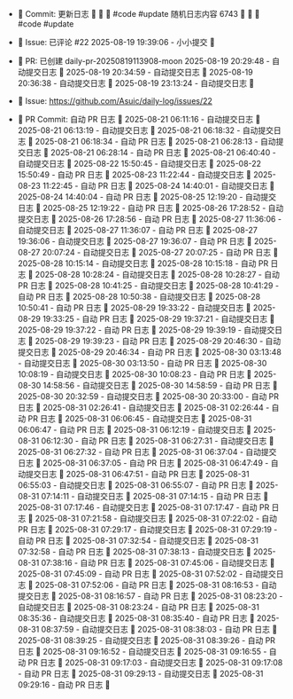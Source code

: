 - 📝 Commit: 更新日志  🌟 🐣 🌟  #code #update
随机日志内容 6743  🌟 🐣 🌟  #code #update
- 💬 Issue: 已评论 #22
2025-08-19 19:39:06 - 小小提交 🌸
- 🔀 PR: 已创建 daily-pr-20250819113908-moon
2025-08-19 20:29:48 - 自动提交日志 🌱
2025-08-19 20:34:59 - 自动提交日志 🌱
2025-08-19 20:36:38 - 自动提交日志 🌱
2025-08-19 23:13:24 - 自动提交日志 🌱

- 🐛 Issue: https://github.com/Asuic/daily-log/issues/22
- 🔀 PR Commit: 自动 PR 日志 🌱
2025-08-21 06:11:16 - 自动提交日志 🌱
2025-08-21 06:13:19 - 自动提交日志 🌱
2025-08-21 06:18:32 - 自动提交日志 🌱
2025-08-21 06:18:34 - 自动 PR 日志 🌱
2025-08-21 06:28:13 - 自动提交日志 🌱
2025-08-21 06:28:14 - 自动 PR 日志 🌱
2025-08-21 06:40:40 - 自动提交日志 🌱
2025-08-22 15:50:45 - 自动提交日志 🌱
2025-08-22 15:50:49 - 自动 PR 日志 🌱
2025-08-23 11:22:44 - 自动提交日志 🌱
2025-08-23 11:22:45 - 自动 PR 日志 🌱
2025-08-24 14:40:01 - 自动提交日志 🌱
2025-08-24 14:40:04 - 自动 PR 日志 🌱
2025-08-25 12:19:20 - 自动提交日志 🌱
2025-08-25 12:19:22 - 自动 PR 日志 🌱
2025-08-26 17:28:52 - 自动提交日志 🌱
2025-08-26 17:28:56 - 自动 PR 日志 🌱
2025-08-27 11:36:06 - 自动提交日志 🌱
2025-08-27 11:36:07 - 自动 PR 日志 🌱
2025-08-27 19:36:06 - 自动提交日志 🌱
2025-08-27 19:36:07 - 自动 PR 日志 🌱
2025-08-27 20:07:24 - 自动提交日志 🌱
2025-08-27 20:07:25 - 自动 PR 日志 🌱
2025-08-28 10:15:14 - 自动提交日志 🌱
2025-08-28 10:15:18 - 自动 PR 日志 🌱
2025-08-28 10:28:24 - 自动提交日志 🌱
2025-08-28 10:28:27 - 自动 PR 日志 🌱
2025-08-28 10:41:25 - 自动提交日志 🌱
2025-08-28 10:41:29 - 自动 PR 日志 🌱
2025-08-28 10:50:38 - 自动提交日志 🌱
2025-08-28 10:50:41 - 自动 PR 日志 🌱
2025-08-29 19:33:22 - 自动提交日志 🌱
2025-08-29 19:33:25 - 自动 PR 日志 🌱
2025-08-29 19:37:21 - 自动提交日志 🌱
2025-08-29 19:37:22 - 自动 PR 日志 🌱
2025-08-29 19:39:19 - 自动提交日志 🌱
2025-08-29 19:39:23 - 自动 PR 日志 🌱
2025-08-29 20:46:30 - 自动提交日志 🌱
2025-08-29 20:46:34 - 自动 PR 日志 🌱
2025-08-30 03:13:48 - 自动提交日志 🌱
2025-08-30 03:13:50 - 自动 PR 日志 🌱
2025-08-30 10:08:19 - 自动提交日志 🌱
2025-08-30 10:08:23 - 自动 PR 日志 🌱
2025-08-30 14:58:56 - 自动提交日志 🌱
2025-08-30 14:58:59 - 自动 PR 日志 🌱
2025-08-30 20:32:59 - 自动提交日志 🌱
2025-08-30 20:33:00 - 自动 PR 日志 🌱
2025-08-31 02:26:41 - 自动提交日志 🌱
2025-08-31 02:26:44 - 自动 PR 日志 🌱
2025-08-31 06:06:45 - 自动提交日志 🌱
2025-08-31 06:06:47 - 自动 PR 日志 🌱
2025-08-31 06:12:19 - 自动提交日志 🌱
2025-08-31 06:12:30 - 自动 PR 日志 🌱
2025-08-31 06:27:31 - 自动提交日志 🌱
2025-08-31 06:27:32 - 自动 PR 日志 🌱
2025-08-31 06:37:04 - 自动提交日志 🌱
2025-08-31 06:37:05 - 自动 PR 日志 🌱
2025-08-31 06:47:49 - 自动提交日志 🌱
2025-08-31 06:47:51 - 自动 PR 日志 🌱
2025-08-31 06:55:03 - 自动提交日志 🌱
2025-08-31 06:55:07 - 自动 PR 日志 🌱
2025-08-31 07:14:11 - 自动提交日志 🌱
2025-08-31 07:14:15 - 自动 PR 日志 🌱
2025-08-31 07:17:46 - 自动提交日志 🌱
2025-08-31 07:17:47 - 自动 PR 日志 🌱
2025-08-31 07:21:58 - 自动提交日志 🌱
2025-08-31 07:22:02 - 自动 PR 日志 🌱
2025-08-31 07:29:17 - 自动提交日志 🌱
2025-08-31 07:29:19 - 自动 PR 日志 🌱
2025-08-31 07:32:54 - 自动提交日志 🌱
2025-08-31 07:32:58 - 自动 PR 日志 🌱
2025-08-31 07:38:13 - 自动提交日志 🌱
2025-08-31 07:38:16 - 自动 PR 日志 🌱
2025-08-31 07:45:06 - 自动提交日志 🌱
2025-08-31 07:45:09 - 自动 PR 日志 🌱
2025-08-31 07:52:02 - 自动提交日志 🌱
2025-08-31 07:52:06 - 自动 PR 日志 🌱
2025-08-31 08:16:53 - 自动提交日志 🌱
2025-08-31 08:16:57 - 自动 PR 日志 🌱
2025-08-31 08:23:20 - 自动提交日志 🌱
2025-08-31 08:23:24 - 自动 PR 日志 🌱
2025-08-31 08:35:36 - 自动提交日志 🌱
2025-08-31 08:35:40 - 自动 PR 日志 🌱
2025-08-31 08:37:59 - 自动提交日志 🌱
2025-08-31 08:38:03 - 自动 PR 日志 🌱
2025-08-31 08:39:25 - 自动提交日志 🌱
2025-08-31 08:39:26 - 自动 PR 日志 🌱
2025-08-31 09:16:52 - 自动提交日志 🌱
2025-08-31 09:16:55 - 自动 PR 日志 🌱
2025-08-31 09:17:03 - 自动提交日志 🌱
2025-08-31 09:17:08 - 自动 PR 日志 🌱
2025-08-31 09:29:13 - 自动提交日志 🌱
2025-08-31 09:29:16 - 自动 PR 日志 🌱
